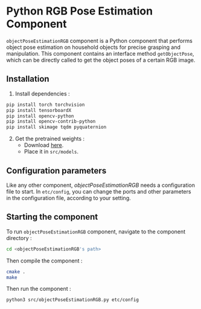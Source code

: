 # Python RGB Pose Estimation Component

`objectPoseEstimationRGB` component is a Python component that performs object pose estimation on household objects for precise grasping and manipulation. This component contains an interface method `getObjectPose`, which can be directly called to get the object poses of a certain RGB image.

## Installation

1)  Install dependencies :
```bash
pip install torch torchvision
pip install tensorboardX
pip install opencv-python
pip install opencv-contrib-python
pip install skimage tqdm pyquaternion
```

2)  Get the pretrained weights :
    -   Download [here](https://drive.google.com/file/d/1N-qI5dqFVSNryZ0WwKlLn7npDkyVs_eh/view?usp=sharing).
    -   Place it in `src/models`.

## Configuration parameters

Like any other component, *objectPoseEstimationRGB* needs a configuration file to start. In `etc/config`, you can change the ports and other parameters in the configuration file, according to your setting.

## Starting the component

To run `objectPoseEstimationRGB` component, navigate to the component directory :
```bash
cd <objectPoseEstimationRGB's path> 
```

Then compile the component :
```bash
cmake .
make
```

Then run the component :
```bash
python3 src/objectPoseEstimationRGB.py etc/config
```
